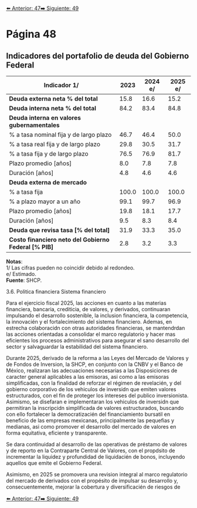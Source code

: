 [⬅️ Anterior: 47](./47.md)[➡️ Siguiente: 49](./49.md)

# Página 48

## Indicadores del portafolio de deuda del Gobierno Federal  

| Indicador 1/                                   | 2023  | 2024 e/ | 2025 e/ |
|------------------------------------------------|-------|---------|---------|
| **Deuda externa neta % del total**            | 15.8  | 16.6    | 15.2    |
| **Deuda interna neta % del total**            | 84.2  | 83.4    | 84.8    |
| **Deuda interna en valores gubernamentales**  |       |         |         |
| % a tasa nominal fija y de largo plazo        | 46.7  | 46.4    | 50.0    |
| % a tasa real fija y de largo plazo           | 29.8  | 30.5    | 31.7    |
| % a tasa fija y de largo plazo                | 76.5  | 76.9    | 81.7    |
| Plazo promedio [años]                         | 8.0   | 7.8     | 7.8     |
| Duración [años]                               | 4.8   | 4.6     | 4.6     |
| **Deuda externa de mercado**                  |       |         |         |
| % a tasa fija                                 | 100.0 | 100.0   | 100.0   |
| % a plazo mayor a un año                      | 99.1  | 99.7    | 96.9    |
| Plazo promedio [años]                         | 19.8  | 18.1    | 17.7    |
| Duración [años]                               | 9.5   | 8.3     | 8.4     |
| **Deuda que revisa tasa [% del total]**       | 31.9  | 33.3    | 35.0    |
| **Costo financiero neto del Gobierno Federal [% PIB]** | 2.8 | 3.2 | 3.3     |

**Notas**:  
1/ Las cifras pueden no coincidir debido al redondeo.  
e/ Estimado.  
**Fuente**: SHCP.

3.6. Politica financiera
Sistema financiero

Para el ejercicio fiscal 2025, las acciones en cuanto a las materias financiera, bancaria, crediticia, de valores, y
derivados, continuaran impulsando el desarrollo sostenible, la inclusion financiera, la competencia, la innovacién
y el fortalecimiento del sistema financiero. Ademas, en estrecha colaboracidn con otras autoridades financieras,
se mantendrdan las acciones orientadas a consolidar el marco regulatorio y hacer mas eficientes los procesos
administrativos para asegurar el sano desarrollo del sector y salvaguardar la estabilidad del sistema financiero.

Durante 2025, derivado de la reforma a las Leyes del Mercado de Valores y de Fondos de Inversion, la SHCP,
en conjunto con la CNBV y el Banco de México, realizaran las adecuaciones necesarias a las Disposiciones de
caracter general aplicables a las emisoras, asi como a las emisoras simplificadas, con la finalidad de reforzar el
régimen de revelacién, y del gobierno corporativo de los vehiculos de inversidn que emiten valores
estructurados, con el fin de proteger los intereses del publico inversionista. Asimismo, se disefaran e
implementaran los vehiculos de inversidn que permitiran la inscripcidn simplificada de valores estructurados,
buscando con ello fortalecer la democratizacién del financiamiento bursatil en beneficio de las empresas
mexicanas, principalmente las pequefias y medianas, asi como promover el desarrollo del mercado de valores
en forma equitativa, eficiente y transparente.

Se dara continuidad al desarrollo de las operativas de préstamo de valores y de reporto en la Contraparte
Central de Valores, con el propdsito de incrementar la liquidez y profundidad de liquidacién de bonos,
incluyendo aquellos que emite el Gobierno Federal.

Asimismo, en 2025 se promovera una revision integral al marco regulatorio del mercado de derivados con el
propésito de impulsar su desarrollo y, consecuentemente, mejorar la cobertura y diversificacién de riesgos de


[⬅️ Anterior: 47](./47.md)[➡️ Siguiente: 49](./49.md)